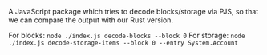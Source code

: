 A JavaScript package which tries to decode blocks/storage via PJS, so that we can compare the output with our Rust version. 

For blocks: `node ./index.js decode-blocks --block 0`
For storage: `node ./index.js decode-storage-items --block 0 --entry System.Account`
